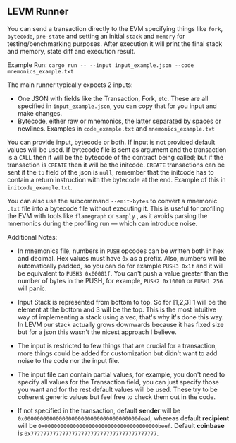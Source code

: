 ## LEVM Runner

You can send a transaction directly to the EVM specifying things like `fork`, `bytecode`, `pre-state` and setting an initial `stack` and `memory` for testing/benchmarking purposes. After execution it will print the final stack and memory, state diff and execution result.

Example Run: `cargo run -- --input input_example.json --code mnemonics_example.txt`

The main runner typically expects 2 inputs:
- One JSON with fields like the Transaction, Fork, etc. These are all specified in `input_example.json`, you can copy that for you input and make changes.
- Bytecode, either raw or mnemonics, the latter separated by spaces or newlines. Examples in `code_example.txt` and `mnemonics_example.txt`

You can provide input, bytecode or both. If input is not provided default values will be used. If bytecode file is sent as argument and the transaction is a `CALL` then it will be the bytecode of the contract being called; but if the transaction is `CREATE` then it will be the initcode.
`CREATE` transactions can be sent if the `to` field of the json is `null`, remember that the initcode has to contain a return instruction with the bytecode at the end. Example of this in `initcode_example.txt`.

You can also use the subcommand `--emit-bytes` to convert a mnemonic `.txt` file into a bytecode file without executing it. This is useful for profiling the EVM with tools like `flamegraph` or `samply` , as it avoids parsing the mnemonics during the profiling run — which can introduce noise.

Additional Notes:
- In mnemonics file, numbers in `PUSH` opcodes can be written both in hex and decimal. Hex values must have `0x` as a prefix. Also, numbers will be automatically padded, so you can do for example `PUSH3 0x1f` and it will be equivalent to `PUSH3 0x00001f`. You can't push a value greater than the number of bytes in the PUSH, for example, `PUSH2 0x10000` or `PUSH1 256` will panic.

- Input Stack is represented from bottom to top. So for [1,2,3] 1 will be the element at the bottom and 3 will be the top. This is the most intuitive way of implementing a stack using a vec, that's why it's done this way.
In LEVM our stack actually grows downwards because it has fixed size but for a json this wasn't the nicest approach I believe.

- The input is restricted to few things that are crucial for a transaction, more things could be added for customization but didn't want to add noise to the code nor the input file.

- The input file can contain partial values, for example, you don't need to specify all values for the Transaction field, you can just specify those you want and for the rest default values will be used. These try to be coherent generic values but feel free to check them out in the code.

- If not specified in the transaction, default **sender** will be `0x000000000000000000000000000000000000dead`, whereas default **recipient** will be `0x000000000000000000000000000000000000beef`. Default **coinbase** is `0x7777777777777777777777777777777777777777`.
